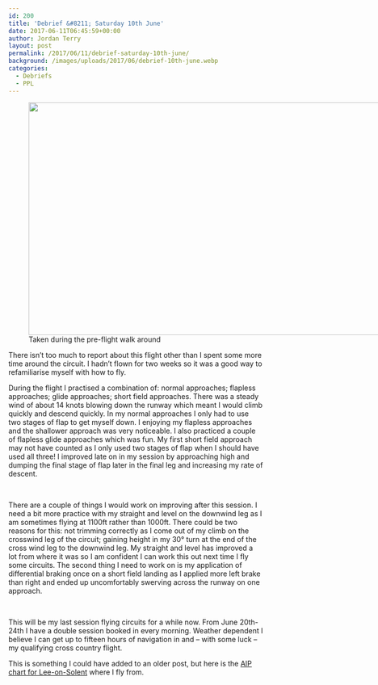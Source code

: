 ```yaml
---
id: 200
title: 'Debrief &#8211; Saturday 10th June'
date: 2017-06-11T06:45:59+00:00
author: Jordan Terry
layout: post
permalink: /2017/06/11/debrief-saturday-10th-june/
background: /images/uploads/2017/06/debrief-10th-june.webp
categories:
  - Debriefs
  - PPL
---
```


<figure id="attachment_201" class="thumbnail wp-caption alignnone" style="width: 1034px"><img loading="lazy" class="size-large wp-image-201" src="{{ site.baseurl }}/images/uploads/2017/06/debrief-10th-june-1024x461.webp" alt="" width="1024" height="461" srcset="{{ site.baseurl }}/images/uploads/2017/06/debrief-10th-june-1024x461.webp 1024w, {{ site.baseurl }}/images/uploads/2017/06/debrief-10th-june-300x135.webp 300w, {{ site.baseurl }}/images/uploads/2017/06/debrief-10th-june-768x346.webp 768w, {{ site.baseurl }}/images/uploads/2017/06/debrief-10th-june.webp 2000w" sizes="(max-width: 1024px) 100vw, 1024px" /><figcaption class="caption wp-caption-text">Taken during the pre-flight walk around</figcaption></figure>

There isn’t too much to report about this flight other than I spent some more time around the circuit. I hadn’t flown
for two weeks so it was a good way to refamiliarise myself with how to fly.

<span style="font-weight: 400;">During the flight I practised a combination of: normal approaches; flapless approaches;
glide approaches; short field approaches. There was a steady wind of about 14 knots blowing down the runway which meant
I would climb quickly and descend quickly. In my normal approaches I only had to use two stages of flap to get myself
down. I enjoying my flapless approaches and the shallower approach was very noticeable. I also practiced a couple of
flapless glide approaches which was fun. My first short field approach may not have counted as I only used two stages of
flap when I should have used all three! I improved late on in my session by approaching high and dumping the final stage
of flap later in the final leg and increasing my rate of descent.</span>

&nbsp;

<span style="font-weight: 400;">There are a couple of things I would work on improving after this session. I need a bit
more practice with my straight and level on the downwind leg as I am sometimes flying at 1100ft rather than 1000ft.
There could be two reasons for this: not trimming correctly as I come out of my climb on the crosswind leg of the
circuit; gaining height in my 30° turn at the end of the cross wind leg to the downwind leg. My straight and level has
improved a lot from where it was so I am confident I can work this out next time I fly some circuits. The second thing I
need to work on is my application of differential braking once on a short field landing as I applied more left brake
than right and ended up uncomfortably swerving across the runway on one approach.</span>

&nbsp;

<span style="font-weight: 400;">This will be my last session flying circuits for a while now. From June 20th-24th I have
a double session booked in every morning. Weather dependent I believe I can get up to fifteen hours of navigation in and
&#8211; with some luck &#8211; my qualifying cross country flight.</span>

This is something I could have added to an older post, but here is
the [AIP chart for Lee-on-Solent](http://www.ead.eurocontrol.int/eadbasic/pamslight-54CD6A297BA7895421B2168E269B4FBB/7FE5QZZF3FXUS/EN/Charts/AD/AIRAC/EG_AD_2_EGHF_2-1_en_2016-04-28.pdf)
where I fly from.